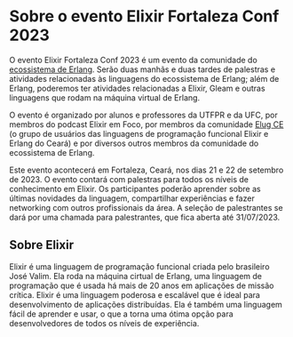 # Sobre o evento Elixir Fortaleza Conf 2023

O evento Elixir Fortaleza Conf 2023 é um evento da comunidade do [ecossistema de Erlang](https://dev.to/elixir_utfpr/o-que-e-o-ecossistema-de-erlang-3km). Serão duas manhãs e duas tardes de palestras e atividades relacionadas às linguagens do ecossistema de Erlang; além de Erlang, poderemos ter atividades relacionadas a Elixir, Gleam e outras linguagens que rodam na máquina virtual de Erlang.

O evento é organizado por alunos e professores da UTFPR e da UFC, por membros do podcast Elixir em Foco, por membros da comunidade [Elug CE](https://elug-ce.github.io/sobre) (o grupo de usuários das linguagens de programação funcional Elixir e Erlang do Ceará) e por diversos outros membros da comunidade do ecossistema de Erlang.

Este evento acontecerá em Fortaleza, Ceará, nos dias 21 e 22 de setembro de 2023. O evento contará com palestras para todos os níveis de conhecimento em Elixir. Os participantes poderão aprender sobre as últimas novidades da linguagem, compartilhar experiências e fazer networking com outros profissionais da área. A seleção de palestrantes se dará por uma chamada para palestrantes, que fica aberta até 31/07/2023.



## Sobre Elixir

Elixir é uma linguagem de programação funcional criada pelo brasileiro José Valim. Ela roda na máquina cirtual de Erlang, uma linguagem de programação que é usada há mais de 20 anos em aplicações de missão crítica. Elixir é uma linguagem poderosa e escalável que é ideal para desenvolvimento de aplicações distribuídas. Ela é também uma linguagem fácil de aprender e usar, o que a torna uma ótima opção para desenvolvedores de todos os níveis de experiência.

